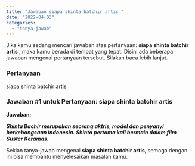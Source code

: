 ```yaml
---
title: "Jawaban siapa shinta batchir artis ​"
date: "2022-04-03"
categories: 
  - "tanya-jawab"
---
```


Jika kamu sedang mencari jawaban atas pertanyaan: **siapa shinta batchir artis ​**, maka kamu berada di tempat yang tepat. Disini ada beberapa jawaban mengenai pertanyaan tersebut. Silakan baca lebih lanjut.

### Pertanyaan

siapa shinta batchir artis ​

### Jawaban #1 untuk Pertanyaan: siapa shinta batchir artis ​

**Jawaban:**

**_Shinta Bachir merupakan seorang aktris, model dan penyanyi berkebangsaan Indonesia. Shinta pertama kali bermain dalam film Suster Keramas._**

Sekian tanya-jawab mengenai **siapa shinta batchir artis ​**, semoga dengan ini bisa membantu menyelesaikan masalah kamu.
